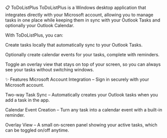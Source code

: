 📋 ToDoListPlus 
ToDoListPlus is a Windows desktop application that integrates directly with your Microsoft account, allowing you to manage tasks in one place while keeping them in sync with your Outlook Tasks and optionally your Outlook Calendar.

With ToDoListPlus, you can:

Create tasks locally that automatically sync to your Outlook Tasks.

Optionally create calendar events for your tasks, complete with reminders.

Toggle an overlay view that stays on top of your screen, so you can always see your tasks without switching windows.

✨ Features
Microsoft Account Integration – Sign in securely with your Microsoft account.

Two-way Task Sync – Automatically creates your Outlook tasks when you add a task in the app.

Calendar Event Creation – Turn any task into a calendar event with a built-in reminder.

Overlay View – A small on-screen panel showing your active tasks, which can be toggled on/off anytime.
